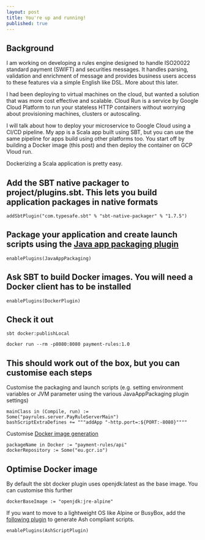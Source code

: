 ```yaml
---
layout: post
title: You're up and running!
published: true
---
```

## Background


I am working on developing a rules engine designed to handle ISO20022 standard payment (SWIFT) and securities messages. It handles parsing, validation and enrichment of message and provides business users access to these features via a simple English like DSL. More about this later.

I had been deploying to virtual machines on the cloud, but wanted a solution that was more cost effective and scalable. Cloud Run is a service by Google Cloud Platform to run your stateless HTTP containers without worrying about provisioning machines, clusters or autoscaling. 

I will talk about how to deploy your microservice to Google Cloud using a CI/CD pipeline. My app is a Scala app built using SBT, but you can use the same pipeline for apps build using other platforms too. You start off by building a Docker image (this post) and then deploy the container on GCP Vloud run.

Dockerizing a Scala application is pretty easy. 

## Add the SBT native packager to project/plugins.sbt. This lets you build application packages in native formats
	addSbtPlugin("com.typesafe.sbt" % "sbt-native-packager" % "1.7.5")

## Package your application and create launch scripts using the [Java app packaging plugin](https://sbt-native-packager.readthedocs.io/en/latest/archetypes/java_app/index.html#java-app-plugin)

	enablePlugins(JavaAppPackaging)
    
## Ask SBT to build Docker images. You will need a Docker client has to be installed
 
 	enablePlugins(DockerPlugin)
    
## Check it out

    sbt docker:publishLocal
    
    docker run --rm -p8080:8080 payment-rules:1.0
 
## This should work out of the box, but you can customise each steps

Customise the packaging and launch scripts (e.g. setting environment variables or JVM parameter using the various JavaAppPackaging plugin settings)

	mainClass in (Compile, run) := Some("payrules.server.PayRuleServerMain")
    bashScriptExtraDefines += """addApp "-http.port=:${PORT:-8080}""""

Customise [Docker image generation](https://www.scala-sbt.org/sbt-native-packager/formats/docker.html)

    packageName in Docker := "payment-rules/api"
    dockerRepository := Some("eu.gcr.io")


## Optimise Docker image

By default the sbt docker plugin uses openjdk:latest as the base image. You can customise this further

	dockerBaseImage := "openjdk:jre-alpine"

If you want to move to a lightweight OS like Alpine or BusyBox, add the [following plugin](https://www.scala-sbt.org/sbt-native-packager/latest/api/com/typesafe/sbt/packager/archetypes/scripts/AshScriptPlugin$.html) to generate Ash compliant scripts.

	enablePlugins(AshScriptPlugin)


